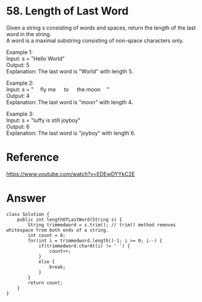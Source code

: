 # 58. Length of Last Word
   
Given a string s consisting of words and spaces, return the length of the last word in the string.   
A word is a maximal substring consisting of non-space characters only.   
   
Example 1:   
Input: s = "Hello World"   
Output: 5   
Explanation: The last word is "World" with length 5.   
   
Example 2:   
Input: s = "    fly me    to    the moon   "   
Output: 4   
Explanation: The last word is "moon" with length 4.   
   
Example 3:   
Input: s = "luffy is still joyboy"   
Output: 6   
Explanation: The last word is "joyboy" with length 6.   
    
# Reference
<https://www.youtube.com/watch?v=EDEwDYYkC2E>
    
# Answer
```ava
class Solution {
    public int lengthOfLastWord(String s) {
        String trimmedword = s.trim(); // trim() method removes whitespace from both ends of a string.
        int count = 0;
        for(int i = trimmedword.length()-1; i >= 0; i--) {
            if(trimmedword.charAt(i) != ' ') {
                count++;
            }
            else {
                break;
            }
        }
        return count;
    }
}
```
